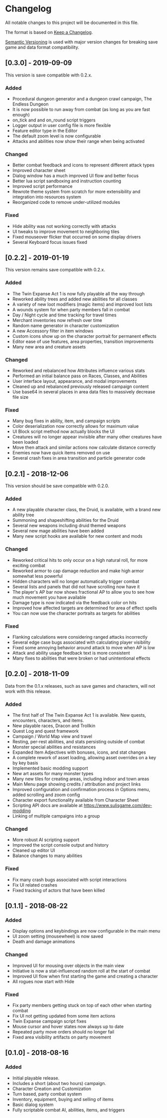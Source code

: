 # Changelog
All notable changes to this project will be documented in this file.

The format is based on [Keep a Changelog](http://keepachangelog.com/en/1.0.0/).

[Semantic Versioning](https://semver.org/spec/v2.0.0.html) is used with major version changes for breaking save game and data format compatibility.

## [0.3.0] - 2019-09-09
This version is save compatible with 0.2.x.
### Added
- Procedural dungeon generator and a dungeon crawl campaign, The Endless Dungeon
- It is now possible to run away from combat (as long as you are fast enough)
- on_tick and and on_round script triggers
- Logger output in user config file is more flexible
- Feature editor type in the Editor
- The default zoom level is now configurable
- Attacks and abilities now show their range when being activated

### Changed
- Better combat feedback and icons to represent different attack types
- Improved character sheet
- Dialog window has a much improved UI flow and better focus
- Better lua script sandboxing and instruction counting
- Improved script performance
- Rewrote theme system from scratch for more extensibility and integration into resources system
- Reorganized code to remove under-utilized modules

### Fixed
- Hide ability was not working correctly with attacks
- UI tweaks to improve movement to neighboring tiles
- Fixed mouseover flicker that occurred on some display drivers
- Several Keyboard focus issues fixed

## [0.2.2] - 2019-01-19
This version remains save compatible with 0.2.x.
### Added
- The Twin Expanse Act 1 is now fully playable all the way through
- Reworked ability trees and added new abilities for all classes
- A variety of new loot modifiers (magic items) and improved loot lists
- A wounds system for when party members fall in combat
- Day / Night cycle and time tracking for travel times
- Merchant inventories now refresh over time
- Random name generator in character customization
- A new Accessory filter in item windows
- Custom icons show up on the character portrait for permanent effects
- Editor ease of use features, area properties, transition improvements
- Many new area and creature assets

### Changed
- Reworked and rebalanced how Attributes influence various stats
- Performed an initial balance pass on Races, Classes, and Abilities
- User interface layout, appearance, and modal improvements
- Cleaned up and rebalanced previously released campaign content
- Use base64 in several places in area data files to massively decrease file size

### Fixed
- Many bug fixes in ability, item, and campaign scripts
- Color deserialization now correctly allows for maximum value
- UI Block script method now actually blocks the UI
- Creatures will no longer appear invisible after many other creatures have been loaded
- Move then attack and similar actions now calculate distance correctly
- Enemies now have quick items removed on use
- Several crash fixes in area transition and particle generator code

## [0.2.1] - 2018-12-06
This version should be save compatible with 0.2.0.
### Added
- A new playable character class, the Druid, is available, with a brand new ability tree
- Summoning and shapeshifting abilities for the Druid
- Several new weapons including druid themed weapons
- Several new mage abilities have been added
- Many new script hooks are available for new content and mods

### Changed
- Reworked critical hits to only occur on a high natural roll, for more exciting combat
- Reworked armor to cap damage reduction and make high armor somewhat less powerful
- Hidden characters will no longer automatically trigger combat
- Several lists and panels that did not have scrolling now have it
- The player's AP bar now shows fractional AP to allow you to see how much movement you have available
- Damage type is now indicated via the feedback color on hits
- Improved how affected targets are determined for area of effect spells
- You can now use the character portraits as targets for abilities

### Fixed
- Flanking calculations were considering ranged attacks incorrectly
- Several edge case bugs associated with calculating player visibility
- Fixed some annoying behavior around attack to move when AP is low
- Attack and ability usage feedback text is more consistent
- Many fixes to abilities that were broken or had unintentional effects

## [0.2.0] - 2018-11-09
Data from the 0.1.x releases, such as save games and characters, will not work with this release.
### Added
- The first half of The Twin Expanse Act 1 is available.  New quests, encounters, characters, and items.
- New playable races, Dracon and Trollkin
- Quest Log and quest framework
- Campaign / World Map view and travel
- Resting, per-rest abilities, and stats persisting outside of combat
- Monster special abilities and resistances
- Expanded Item Adjectives with bonuses, icons, and stat changes
- A complete rework of asset loading, allowing asset overrides on a key by key basis
- Implemented basic modding support
- New art assets for many monster types
- Many new tiles for creating areas, including indoor and town areas
- Main Menu page showing credits / attribution and project links
- Improved configuration and confirmation process in Options menu, added scrolling and zoom config
- Character export functionality available from Character Sheet
- Scripting API docs are available at https://www.sulisgame.com/dev-modding
- Linking of multiple campaigns into a group

### Changed
- More robust AI scripting support
- Improved the script console output and history
- Cleaned up editor UI
- Balance changes to many abilities

### Fixed
- Fix many crash bugs associated with script interactions
- Fix UI related crashes
- Fixed tracking of actors that have been killed

## [0.1.1] - 2018-08-22
### Added
- Display options and keybindings are now configurable in the main menu
- UI zoom setting (mousewheel) is now saved
- Death and damage animations

### Changed
- Improved UI for mousing over objects in the main view
- Initiative is now a stat-influenced random roll at the start of combat
- Improved UI flow when first starting the game and creating a character
- All rogues now start with Hide

### Fixed
- Fix party members getting stuck on top of each other when starting combat
- Fix UI not getting updated from some item actions
- Twin Expanse campaign script fixes
- Mouse cursor and hover states now always up to date
- Repeated party move orders should no longer fail
- Fixed area visibility artifacts on party movement

## [0.1.0] - 2018-08-16
### Added
- Initial playable release.
- Includes a short (about two hours) campaign.
- Character Creation and Customization
- Turn based, party combat system
- Inventory, equipment, buying and selling of items
- Basic dialog system
- Fully scriptable combat AI, abilities, items, and triggers
